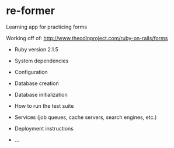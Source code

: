 # re-former
Learning app for practicing forms

Working off of:
http://www.theodinproject.com/ruby-on-rails/forms

* Ruby version
2.1.5

* System dependencies

* Configuration

* Database creation

* Database initialization

* How to run the test suite

* Services (job queues, cache servers, search engines, etc.)

* Deployment instructions

* ...